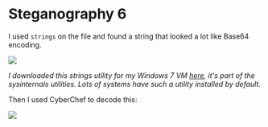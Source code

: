 # Steganography 6

I used `strings` on the file and found a string that looked a lot like Base64 encoding. 

![](https://i.imgur.com/f3rQ0vm.png)

*I downloaded this strings utility for my Windows 7 VM [here](https://learn.microsoft.com/en-us/sysinternals/downloads/strings), it's part of the sysinternals utilities. Lots of systems have such a utility installed by default.*

Then I used CyberChef to decode this:

![](https://i.imgur.com/GxoZgiu.png)
